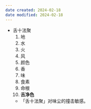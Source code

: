 ```yaml
---
date created: 2024-02-18
date modified: 2024-02-18
---
```

- 舌十法聚
    1. 地
    2. 水
    3. 火
    4. 风
    5. 颜色
    6. 香
    7. 味
    8. 食素
    9. 命根
    10. **舌净色** 
    - 「舌十法聚」对味尘的撞击敏感。

